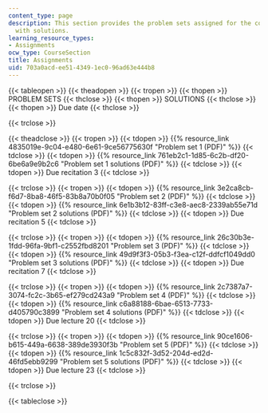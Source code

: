 ```yaml
---
content_type: page
description: This section provides the problem sets assigned for the course along
  with solutions.
learning_resource_types:
- Assignments
ocw_type: CourseSection
title: Assignments
uid: 703a0acd-ee51-4349-1ec0-96ad63e444b8
---
```


{{< tableopen >}}
{{< theadopen >}}
{{< tropen >}}
{{< thopen >}}
PROBLEM SETS
{{< thclose >}}
{{< thopen >}}
SOLUTIONS
{{< thclose >}}
{{< thopen >}}
Due date
{{< thclose >}}

{{< trclose >}}

{{< theadclose >}}
{{< tropen >}}
{{< tdopen >}}
{{% resource_link 4835019e-9c04-e480-6e61-9ce56775630f "Problem set 1 (PDF)" %}}
{{< tdclose >}}
{{< tdopen >}}
{{% resource_link 761eb2c1-1d85-6c2b-df20-6be6a9e9b2c6 "Problem set 1 solutions (PDF)" %}}
{{< tdclose >}}
{{< tdopen >}}
Due recitation 3
{{< tdclose >}}

{{< trclose >}}
{{< tropen >}}
{{< tdopen >}}
{{% resource_link 3e2ca8cb-f6d7-8ba8-46f5-83b8a70b0f05 "Problem set 2 (PDF)" %}}
{{< tdclose >}}
{{< tdopen >}}
{{% resource_link 6e1b3b12-83ff-c3e8-aec8-2339ab55e71d "Problem set 2 solutions (PDF)" %}}
{{< tdclose >}}
{{< tdopen >}}
Due recitation 5
{{< tdclose >}}

{{< trclose >}}
{{< tropen >}}
{{< tdopen >}}
{{% resource_link 26c30b3e-1fdd-96fa-9bf1-c2552fbd8201 "Problem set 3 (PDF)" %}}
{{< tdclose >}}
{{< tdopen >}}
{{% resource_link 49d9f3f3-05b3-f3ea-c12f-ddfcf1049dd0 "Problem set 3 solutions (PDF)" %}}
{{< tdclose >}}
{{< tdopen >}}
Due recitation 7
{{< tdclose >}}

{{< trclose >}}
{{< tropen >}}
{{< tdopen >}}
{{% resource_link 2c7387a7-3074-fc2c-3b65-ef279cd243a9 "Problem set 4 (PDF)" %}}
{{< tdclose >}}
{{< tdopen >}}
{{% resource_link c6a88188-6bae-6513-7733-d405790c3899 "Problem set 4 solutions (PDF)" %}}
{{< tdclose >}}
{{< tdopen >}}
Due lecture 20
{{< tdclose >}}

{{< trclose >}}
{{< tropen >}}
{{< tdopen >}}
{{% resource_link 90ce1606-b615-449a-6638-389de3930f3b "Problem set 5 (PDF)" %}}
{{< tdclose >}}
{{< tdopen >}}
{{% resource_link 1c5c832f-3d52-204d-ed2d-46fd5ebb9299 "Problem set 5 solutions (PDF)" %}}
{{< tdclose >}}
{{< tdopen >}}
Due lecture 23
{{< tdclose >}}

{{< trclose >}}

{{< tableclose >}}
